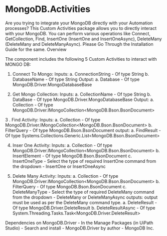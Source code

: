 # MongoDB.Activities
Are you trying to integrate your MongoDB directly with your Automation processes?  This Custom Activities package allows you to directly interact with your MongoDB. You can perform various operations like Connect, GetCollection, Find, InsertOne (InsertOne and InsertOneAsync), DeleteMany (DeleteMany and DeleteManyAsync). 
Please Go Through the Installation Guide for the same.
Overview

The component includes the following 5 Custom Activities to interact with MONGO DB:

1. Connect To Mongo:
Inputs:
    a. ConnectionString - Of type String
    b. DatabaseName - Of type String
Output:
   a. Database - Of type MongoDB.Driver.MongoDatabaseBase

2. Get Mongo Collection:
Inputs:
   a. CollectionName - Of type String
   b. DataBase - Of type MongoDB.Driver.MongoDatabaseBase
Output:
   a. Collection - Of type MongoDB.Driver.IMongoCollection<MongoDB.Bson.BsonDocument>

3 . Find Activity:
Inputs:
   a. Collection - Of type MongoDB.Driver.IMongoCollection<MongoDB.Bson.BsonDocument>
   b. FilterQuery - Of type MongoDB.Bson.BsonDocument
output:
   a. FindResult - Of type Systems.Collections.Generic.List<MongoDB.Bson.BsonDocument>

4. Inser One Activity:
Inputs:
   a. Collection - Of type MongoDB.Driver.IMongoCollection<MongoDB.Bson.BsonDocument>
   b. InsertElement - Of type MongoDB.Bson.BsonDocument
   c. InsertOneType - Select the type of required InsertOne command from the dropdown - InsertOne or InsertOneAsync 

5. Delete Many Activity:
Inputs:
   a. Collection - Of type MongoDB.Driver.IMongoCollection<MongoDB.Bson.BsonDocument>
   b. FilterQuery - Of type MongoDB.Bson.BsonDocument
   c. DeleteManyType - Select the type of required DeleteMany command from the dropdown - DeleteMany or DeleteManyAsync 
outputs:
output must be used as per the DeleteMany command type. 
   a. DeleteResult - Of type MongoDB.Driver.DeleteResult
   b. DeleteResultAsync - Of type System.Threading.Tasks.Task<MongoDB.Driver.DeleteResult>


Dependencies on MongoDB.Driver - In the Manage Packages (in UiPath Studio) - Search and install - MongoDB.Driver by author - MongoDB Inc. 
